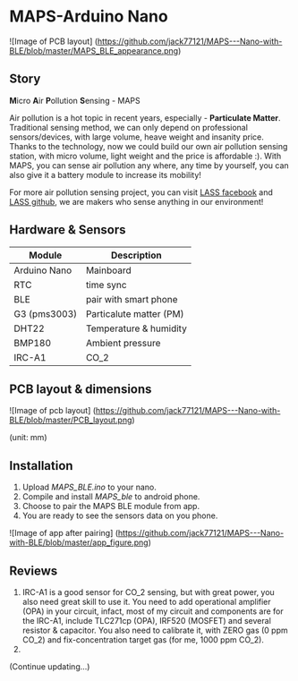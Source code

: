 # MAPS-Arduino Nano
![Image of PCB layout]
(https://github.com/jack77121/MAPS---Nano-with-BLE/blob/master/MAPS_BLE_appearance.png)

## Story
**M**icro **A**ir **P**ollution **S**ensing - MAPS

Air pollution is a hot topic in recent years, especially - **Particulate Matter**. Traditional sensing method, we can only depend on professional sensors/devices, with large volume, heave weight and insanity price.
Thanks to the technology, now we could build our own air pollution sensing station, with micro volume, light weight and the price is affordable :). With MAPS, you can sense air pollution any where, any time by yourself, you can also give it a battery module to increase its mobility!

For more air pollution sensing project, you can visit [LASS facebook](https://www.facebook.com/groups/1607718702812067/) and [LASS github](https://github.com/LinkItONEDevGroup/LASS), we are makers who sense anything in our environment!

## Hardware & Sensors
Module      |	Description
------------|--------------
Arduino Nano|Mainboard
RTC         |time sync
BLE         |pair with smart phone
G3 (pms3003)|Particalute matter (PM)
DHT22       |Temperature & humidity
BMP180      |Ambient pressure
IRC-A1      |CO_2


## PCB layout & dimensions
![Image of pcb layout]
(https://github.com/jack77121/MAPS---Nano-with-BLE/blob/master/PCB_layout.png)

(unit: mm)

## Installation
1. Upload *MAPS_BLE.ino* to your nano.
2. Compile and install *MAPS_ble* to android phone.
3. Choose to pair the MAPS BLE module from app.
4. You are ready to see the sensors data on you phone.

![Image of app after pairing]
(https://github.com/jack77121/MAPS---Nano-with-BLE/blob/master/app_figure.png)

## Reviews
1. IRC-A1 is a good sensor for CO_2 sensing, but with great power, you also need great skill to use it. You need to add operational amplifier (OPA) in your circuit, infact, most of my circuit and components are for the IRC-A1, include TLC271cp (OPA), IRF520 (MOSFET) and several resistor & capacitor. You also need to calibrate it, with ZERO gas (0 ppm CO_2) and fix-concentration target gas (for me, 1000 ppm CO_2).
2. 




(Continue updating...)

